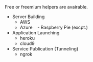 <span>
Free or freemium helpers are avairable.

- Server Building
    - AWS
    - Azure
    - Raspberry Pie (excpt.)
- Application Launching
    - heroku
    - cloud9
- Service Publication (Tunneling)
    - ngrok
</span>
